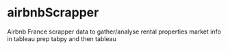 # airbnbScrapper
Airbnb France scrapper data to gather/analyse rental properties market info in tableau prep tabpy and then tableau 

